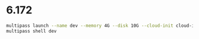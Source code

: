 # 6.172

```bash
multipass launch --name dev --memory 4G --disk 10G --cloud-init cloud-init.yaml
multipass shell dev
```